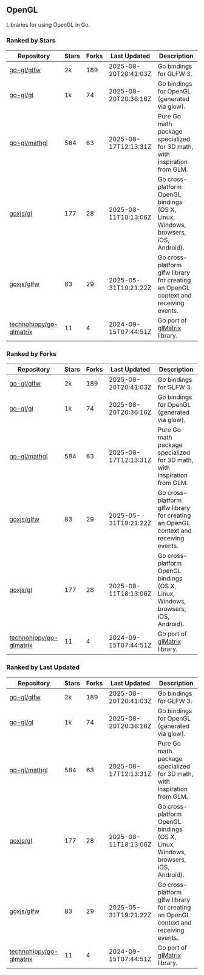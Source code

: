 ## OpenGL

Libraries for using OpenGL in Go.

### Ranked by Stars

| Repository | Stars | Forks | Last Updated | Description | 
|------------|-------|-------|--------------|-------------|
| [go-gl/glfw](https://github.com/go-gl/glfw) | 2k | 189 | 2025-08-20T20:41:03Z |  Go bindings for GLFW 3. |
| [go-gl/gl](https://github.com/go-gl/gl) | 1k | 74 | 2025-08-20T20:36:16Z |  Go bindings for OpenGL (generated via glow). |
| [go-gl/mathgl](https://github.com/go-gl/mathgl) | 584 | 63 | 2025-08-17T12:13:31Z |  Pure Go math package specialized for 3D math, with inspiration from GLM. |
| [goxjs/gl](https://github.com/goxjs/gl) | 177 | 28 | 2025-08-11T18:13:06Z |  Go cross-platform OpenGL bindings (OS X, Linux, Windows, browsers, iOS, Android). |
| [goxjs/glfw](https://github.com/goxjs/glfw) | 83 | 29 | 2025-05-31T19:21:22Z |  Go cross-platform glfw library for creating an OpenGL context and receiving events. |
| [technohippy/go-glmatrix](https://github.com/technohippy/go-glmatrix) | 11 | 4 | 2024-09-15T07:44:51Z |  Go port of [glMatrix](https://glmatrix.net/) library. |

### Ranked by Forks

| Repository | Stars | Forks | Last Updated | Description | 
|------------|-------|-------|--------------|-------------|
| [go-gl/glfw](https://github.com/go-gl/glfw) | 2k | 189 | 2025-08-20T20:41:03Z |  Go bindings for GLFW 3. |
| [go-gl/gl](https://github.com/go-gl/gl) | 1k | 74 | 2025-08-20T20:36:16Z |  Go bindings for OpenGL (generated via glow). |
| [go-gl/mathgl](https://github.com/go-gl/mathgl) | 584 | 63 | 2025-08-17T12:13:31Z |  Pure Go math package specialized for 3D math, with inspiration from GLM. |
| [goxjs/glfw](https://github.com/goxjs/glfw) | 83 | 29 | 2025-05-31T19:21:22Z |  Go cross-platform glfw library for creating an OpenGL context and receiving events. |
| [goxjs/gl](https://github.com/goxjs/gl) | 177 | 28 | 2025-08-11T18:13:06Z |  Go cross-platform OpenGL bindings (OS X, Linux, Windows, browsers, iOS, Android). |
| [technohippy/go-glmatrix](https://github.com/technohippy/go-glmatrix) | 11 | 4 | 2024-09-15T07:44:51Z |  Go port of [glMatrix](https://glmatrix.net/) library. |

### Ranked by Last Updated

| Repository | Stars | Forks | Last Updated | Description | 
|------------|-------|-------|--------------|-------------|
| [go-gl/glfw](https://github.com/go-gl/glfw) | 2k | 189 | 2025-08-20T20:41:03Z |  Go bindings for GLFW 3. |
| [go-gl/gl](https://github.com/go-gl/gl) | 1k | 74 | 2025-08-20T20:36:16Z |  Go bindings for OpenGL (generated via glow). |
| [go-gl/mathgl](https://github.com/go-gl/mathgl) | 584 | 63 | 2025-08-17T12:13:31Z |  Pure Go math package specialized for 3D math, with inspiration from GLM. |
| [goxjs/gl](https://github.com/goxjs/gl) | 177 | 28 | 2025-08-11T18:13:06Z |  Go cross-platform OpenGL bindings (OS X, Linux, Windows, browsers, iOS, Android). |
| [goxjs/glfw](https://github.com/goxjs/glfw) | 83 | 29 | 2025-05-31T19:21:22Z |  Go cross-platform glfw library for creating an OpenGL context and receiving events. |
| [technohippy/go-glmatrix](https://github.com/technohippy/go-glmatrix) | 11 | 4 | 2024-09-15T07:44:51Z |  Go port of [glMatrix](https://glmatrix.net/) library. |

